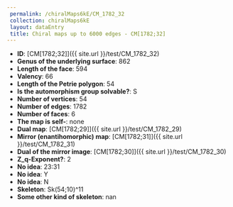 ```yaml
--- 
 permalink: /chiralMaps6kE/CM_1782_32 
 collection: chiralMaps6kE
 layout: dataEntry
 title: Chiral maps up to 6000 edges - CM[1782;32]
---
```


- **ID**: [CM[1782;32]]({{ site.url }}/test/CM_1782_32)
- **Genus of the underlying surface**: 862
- **Length of the face**: 594
- **Valency**: 66
- **Length of the Petrie polygon**: 54
- **Is the automorphism group solvable?**: S
- **Number of vertices**: 54
- **Number of edges**: 1782
- **Number of faces**: 6
- **The map is self-**: none
- **Dual map**: [CM[1782;29]]({{ site.url }}/test/CM_1782_29)
- **Mirror (enantihomorphic) map**: [CM[1782;31]]({{ site.url }}/test/CM_1782_31)
- **Dual of the mirror image**: [CM[1782;30]]({{ site.url }}/test/CM_1782_30)
- **Z_q-Exponent?**: 2
- **No idea**:  23:31
- **No idea**: Y
- **No idea**: N
- **Skeleton**: Sk(54;10)^11
- **Some other kind of skeleton**: nan
